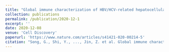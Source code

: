 ```yaml
---
title: "Global immune characterization of HBV/HCV-related hepatocellular carcinoma identifies macrophage and T-cell subsets associated with disease progression"
collection: publications
permalink: /publication/2020-12-1
excerpt: ''
date: 2020-12-08
venue: 'Cell Discovery'
paperurl: 'https://www.nature.com/articles/s41421-020-00214-5'
citation: "Song, G., Shi, Y., ..., Jin, Z. et al. Global immune characterization of HBV/HCV-related hepatocellular carcinoma identifies macrophage and T-cell subsets associated with disease progression. Cell Discov 6, 90 (2020)."
---
```

